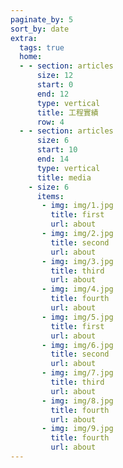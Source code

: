 ```yaml
---
paginate_by: 5
sort_by: date
extra:
  tags: true
  home:
  - - section: articles
      size: 12 
      start: 0
      end: 12
      type: vertical
      title: 工程實績
      row: 4
  - - section: articles
      size: 6
      start: 10
      end: 14
      type: vertical
      title: media
    - size: 6
      items: 
       - img: img/1.jpg
         title: first
         url: about
       - img: img/2.jpg
         title: second
         url: about
       - img: img/3.jpg
         title: third
         url: about
       - img: img/4.jpg
         title: fourth
         url: about
       - img: img/5.jpg
         title: first
         url: about
       - img: img/6.jpg
         title: second
         url: about
       - img: img/7.jpg
         title: third
         url: about
       - img: img/8.jpg
         title: fourth
         url: about
       - img: img/9.jpg
         title: fourth
         url: about
---
```

